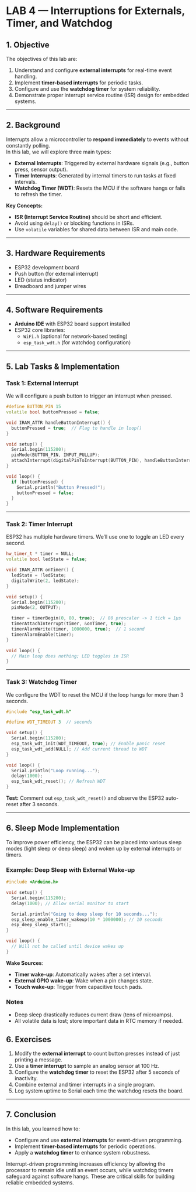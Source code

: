 # LAB 4 — Interruptions for Externals, Timer, and Watchdog

## 1. Objective
The objectives of this lab are:
1. Understand and configure **external interrupts** for real-time event handling.
2. Implement **timer-based interrupts** for periodic tasks.
3. Configure and use the **watchdog timer** for system reliability.
4. Demonstrate proper interrupt service routine (ISR) design for embedded systems.

---

## 2. Background
Interrupts allow a microcontroller to **respond immediately** to events without constantly polling.  
In this lab, we will explore three main types:

- **External Interrupts**: Triggered by external hardware signals (e.g., button press, sensor output).
- **Timer Interrupts**: Generated by internal timers to run tasks at fixed intervals.
- **Watchdog Timer (WDT)**: Resets the MCU if the software hangs or fails to refresh the timer.

**Key Concepts:**
- **ISR (Interrupt Service Routine)** should be short and efficient.
- Avoid using `delay()` or blocking functions in ISRs.
- Use `volatile` variables for shared data between ISR and main code.

---

## 3. Hardware Requirements
- ESP32 development board
- Push button (for external interrupt)
- LED (status indicator)
- Breadboard and jumper wires

---

## 4. Software Requirements
- **Arduino IDE** with ESP32 board support installed
- ESP32 core libraries:
  - `WiFi.h` (optional for network-based testing)
  - `esp_task_wdt.h` (for watchdog configuration)

---

## 5. Lab Tasks & Implementation

### Task 1: External Interrupt
We will configure a push button to trigger an interrupt when pressed.

```cpp
#define BUTTON_PIN 15
volatile bool buttonPressed = false;

void IRAM_ATTR handleButtonInterrupt() {
  buttonPressed = true;  // Flag to handle in loop()
}

void setup() {
  Serial.begin(115200);
  pinMode(BUTTON_PIN, INPUT_PULLUP);
  attachInterrupt(digitalPinToInterrupt(BUTTON_PIN), handleButtonInterrupt, FALLING);
}

void loop() {
  if (buttonPressed) {
    Serial.println("Button Pressed!");
    buttonPressed = false;
  }
}
```

---

### Task 2: Timer Interrupt
ESP32 has multiple hardware timers. We’ll use one to toggle an LED every second.

```cpp
hw_timer_t * timer = NULL;
volatile bool ledState = false;

void IRAM_ATTR onTimer() {
  ledState = !ledState;
  digitalWrite(2, ledState);
}

void setup() {
  Serial.begin(115200);
  pinMode(2, OUTPUT);

  timer = timerBegin(0, 80, true);  // 80 prescaler -> 1 tick = 1µs
  timerAttachInterrupt(timer, &onTimer, true);
  timerAlarmWrite(timer, 1000000, true);  // 1 second
  timerAlarmEnable(timer);
}

void loop() {
  // Main loop does nothing; LED toggles in ISR
}
```

---

### Task 3: Watchdog Timer
We configure the WDT to reset the MCU if the loop hangs for more than 3 seconds.

```cpp
#include "esp_task_wdt.h"

#define WDT_TIMEOUT 3  // seconds

void setup() {
  Serial.begin(115200);
  esp_task_wdt_init(WDT_TIMEOUT, true); // Enable panic reset
  esp_task_wdt_add(NULL); // Add current thread to WDT
}

void loop() {
  Serial.println("Loop running...");
  delay(1000);
  esp_task_wdt_reset(); // Refresh WDT
}
```

**Test:** Comment out `esp_task_wdt_reset()` and observe the ESP32 auto-reset after 3 seconds.

---



## 6. Sleep Mode Implementation
To improve power efficiency, the ESP32 can be placed into various sleep modes (light sleep or deep sleep) and woken up by external interrupts or timers.

### Example: Deep Sleep with External Wake-up
```cpp
#include <Arduino.h>

void setup() {
  Serial.begin(115200);
  delay(1000); // Allow serial monitor to start

  Serial.println("Going to deep sleep for 10 seconds...");
  esp_sleep_enable_timer_wakeup(10 * 1000000); // 10 seconds
  esp_deep_sleep_start();
}

void loop() {
  // Will not be called until device wakes up
}
```

**Wake Sources**:
- **Timer wake-up**: Automatically wakes after a set interval.
- **External GPIO wake-up**: Wake when a pin changes state.
- **Touch wake-up**: Trigger from capacitive touch pads.

### Notes
- Deep sleep drastically reduces current draw (tens of microamps).
- All volatile data is lost; store important data in RTC memory if needed.

## 6. Exercises
1. Modify the **external interrupt** to count button presses instead of just printing a message.
2. Use a **timer interrupt** to sample an analog sensor at 100 Hz.
3. Configure the **watchdog timer** to reset the ESP32 after 5 seconds of inactivity.
4. Combine external and timer interrupts in a single program.
5. Log system uptime to Serial each time the watchdog resets the board.

---

## 7. Conclusion
In this lab, you learned how to:
- Configure and use **external interrupts** for event-driven programming.
- Implement **timer-based interrupts** for periodic operations.
- Apply a **watchdog timer** to enhance system robustness.

Interrupt-driven programming increases efficiency by allowing the processor to remain idle until an event occurs, while watchdog timers safeguard against software hangs. These are critical skills for building reliable embedded systems.

